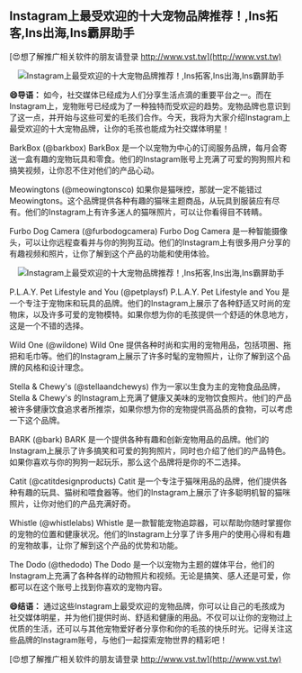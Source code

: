 ## **Instagram上最受欢迎的十大宠物品牌推荐！,Ins拓客,Ins出海,Ins霸屏助手**

[😍想了解推广相关软件的朋友请登录 http://www.vst.tw](http://www.vst.tw)

 <center><img src="https://vst.tw/MP4/tuiguang/png/2.png" alt="Instagram上最受欢迎的十大宠物品牌推荐！,Ins拓客,Ins出海,Ins霸屏助手"></center>

**😄导语：**
如今，社交媒体已经成为人们分享生活点滴的重要平台之一。而在Instagram上，宠物账号已经成为了一种独特而受欢迎的趋势。宠物品牌也意识到了这一点，并开始与这些可爱的毛孩们合作。今天，我将为大家介绍Instagram上最受欢迎的十大宠物品牌，让你的毛孩也能成为社交媒体明星！

BarkBox (@barkbox)
BarkBox 是一个以宠物为中心的订阅服务品牌，每月会寄送一盒有趣的宠物玩具和零食。他们的Instagram账号上充满了可爱的狗狗照片和搞笑视频，让你忍不住对他们的产品心动。

Meowingtons (@meowingtonsco)
如果你是猫咪控，那就一定不能错过Meowingtons。这个品牌提供各种有趣的猫咪主题商品，从玩具到服装应有尽有。他们的Instagram上有许多迷人的猫咪照片，可以让你看得目不转睛。

Furbo Dog Camera (@furbodogcamera)
Furbo Dog Camera 是一种智能摄像头，可以让你远程查看并与你的狗狗互动。他们的Instagram上有很多用户分享的有趣视频和照片，让你了解到这个产品的功能和使用体验。

 <center><img src="https://vst.tw/MP4/tuiguang/png/4.png" alt="Instagram上最受欢迎的十大宠物品牌推荐！,Ins拓客,Ins出海,Ins霸屏助手"></center>

P.L.A.Y. Pet Lifestyle and You (@petplaysf)
P.L.A.Y. Pet Lifestyle and You 是一个专注于宠物床和玩具的品牌。他们的Instagram上展示了各种舒适又时尚的宠物床，以及许多可爱的宠物模特。如果你想为你的毛孩提供一个舒适的休息地方，这是一个不错的选择。

Wild One (@wildone)
Wild One 提供各种时尚和实用的宠物用品，包括项圈、拖把和毛巾等。他们的Instagram上展示了许多时髦的宠物照片，让你了解到这个品牌的风格和设计理念。

Stella & Chewy's (@stellaandchewys)
作为一家以生食为主的宠物食品品牌，Stella & Chewy's 的Instagram上充满了健康又美味的宠物饮食照片。他们的产品被许多健康饮食追求者所推崇，如果你想为你的宠物提供高品质的食物，可以考虑一下这个品牌。

BARK (@bark)
BARK 是一个提供各种有趣和创新宠物用品的品牌。他们的Instagram上展示了许多搞笑和可爱的狗狗照片，同时也介绍了他们的产品特色。如果你喜欢与你的狗狗一起玩乐，那么这个品牌将是你的不二选择。

Catit (@catitdesignproducts)
Catit 是一个专注于猫咪用品的品牌，他们提供各种有趣的玩具、猫树和喂食器等。他们的Instagram上展示了许多聪明机智的猫咪照片，让你对他们的产品充满好奇。

Whistle (@whistlelabs)
Whistle 是一款智能宠物追踪器，可以帮助你随时掌握你的宠物的位置和健康状况。他们的Instagram上分享了许多用户的使用心得和有趣的宠物故事，让你了解到这个产品的优势和功能。

The Dodo (@thedodo)
The Dodo 是一个以宠物为主题的媒体平台，他们的Instagram上充满了各种各样的动物照片和视频。无论是搞笑、感人还是可爱，你都可以在这个账号上找到你喜欢的宠物内容。

**😄结语：**
通过这些Instagram上最受欢迎的宠物品牌，你可以让自己的毛孩成为社交媒体明星，并为他们提供时尚、舒适和健康的用品。不仅可以让你的宠物过上优质的生活，还可以与其他宠物爱好者分享你和你的毛孩的快乐时光。记得关注这些品牌的Instagram账号，与他们一起探索宠物世界的精彩吧！

[😍想了解推广相关软件的朋友请登录 http://www.vst.tw](http://www.vst.tw)




